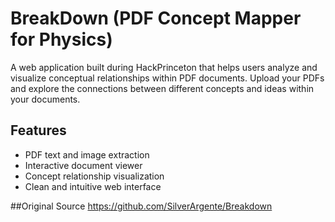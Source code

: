 # BreakDown (PDF Concept Mapper for Physics)


A web application built during HackPrinceton that helps users analyze and visualize conceptual relationships within PDF documents. Upload your PDFs and explore the connections between different concepts and ideas within your documents.

## Features

- PDF text and image extraction
- Interactive document viewer
- Concept relationship visualization
- Clean and intuitive web interface


##Original Source
https://github.com/SilverArgente/Breakdown
